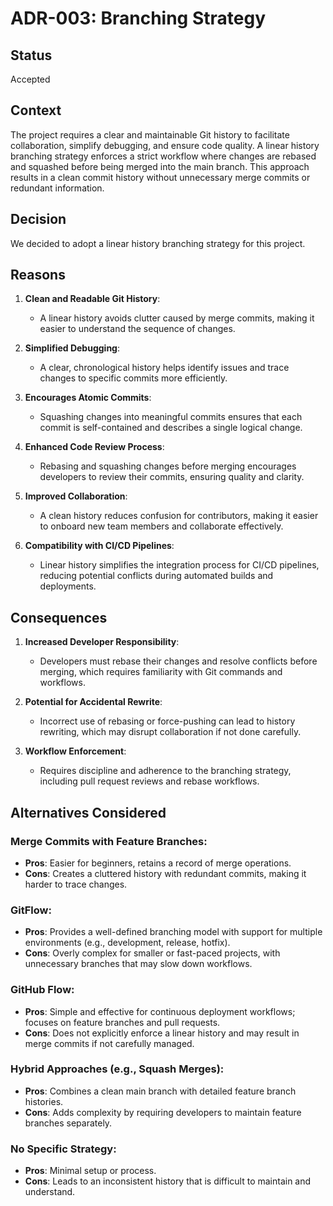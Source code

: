 # ADR-003: Branching Strategy

## Status

Accepted

## Context

The project requires a clear and maintainable Git history to facilitate
collaboration, simplify debugging, and ensure code quality. A linear history
branching strategy enforces a strict workflow where changes are rebased and
squashed before being merged into the main branch. This approach results in a
clean commit history without unnecessary merge commits or redundant information.

## Decision

We decided to adopt a linear history branching strategy for this project.

## Reasons

1. **Clean and Readable Git History**:
   - A linear history avoids clutter caused by merge commits, making it easier
     to understand the sequence of changes.

2. **Simplified Debugging**:
   - A clear, chronological history helps identify issues and trace changes to
     specific commits more efficiently.

3. **Encourages Atomic Commits**:
   - Squashing changes into meaningful commits ensures that each commit is
     self-contained and describes a single logical change.

4. **Enhanced Code Review Process**:
   - Rebasing and squashing changes before merging encourages developers to
     review their commits, ensuring quality and clarity.

5. **Improved Collaboration**:
   - A clean history reduces confusion for contributors, making it easier to
     onboard new team members and collaborate effectively.

6. **Compatibility with CI/CD Pipelines**:
   - Linear history simplifies the integration process for CI/CD pipelines,
     reducing potential conflicts during automated builds and deployments.

## Consequences

1. **Increased Developer Responsibility**:
   - Developers must rebase their changes and resolve conflicts before merging,
     which requires familiarity with Git commands and workflows.

2. **Potential for Accidental Rewrite**:
   - Incorrect use of rebasing or force-pushing can lead to history rewriting,
     which may disrupt collaboration if not done carefully.

3. **Workflow Enforcement**:
   - Requires discipline and adherence to the branching strategy, including pull
     request reviews and rebase workflows.

## Alternatives Considered

### Merge Commits with Feature Branches:

- **Pros**: Easier for beginners, retains a record of merge operations.
- **Cons**: Creates a cluttered history with redundant commits, making it
  harder to trace changes.

### GitFlow:

- **Pros**: Provides a well-defined branching model with support for multiple
  environments (e.g., development, release, hotfix).
- **Cons**: Overly complex for smaller or fast-paced projects, with
  unnecessary branches that may slow down workflows.

### GitHub Flow:

- **Pros**: Simple and effective for continuous deployment workflows; focuses
  on feature branches and pull requests.
- **Cons**: Does not explicitly enforce a linear history and may result in
  merge commits if not carefully managed.

### Hybrid Approaches (e.g., Squash Merges):

- **Pros**: Combines a clean main branch with detailed feature branch
  histories.
- **Cons**: Adds complexity by requiring developers to maintain feature
  branches separately.

### No Specific Strategy:

- **Pros**: Minimal setup or process.
- **Cons**: Leads to an inconsistent history that is difficult to maintain
  and understand.

